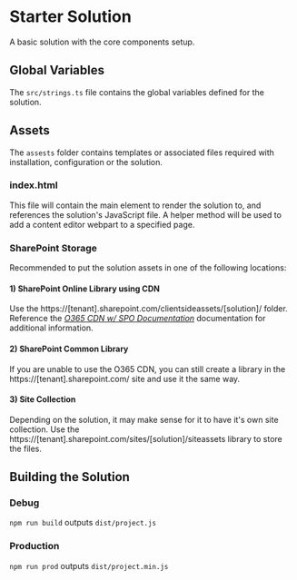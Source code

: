 # Starter Solution

A basic solution with the core components setup.

## Global Variables

The ```src/strings.ts``` file contains the global variables defined for the solution.

## Assets

The ```assests``` folder contains templates or associated files required with installation, configuration or the solution.

### index.html

This file will contain the main element to render the solution to, and references the solution's JavaScript file. A helper method will be used to add a content editor webpart to a specified page.

### SharePoint Storage

Recommended to put the solution assets in one of the following locations:

#### 1) SharePoint Online Library using CDN

Use the https://[tenant].sharepoint.com/clientsideassets/[solution]/ folder. Reference the _[O365 CDN w/ SPO Documentation](https://docs.microsoft.com/en-us/office365/enterprise/use-office-365-cdn-with-spo)_ documentation for additional information.

#### 2) SharePoint Common Library

If you are unable to use the O365 CDN, you can still create a library in the https://[tenant].sharepoint.com/ site and use it the same way.

#### 3) Site Collection

Depending on the solution, it may make sense for it to have it's own site collection. Use the https://[tenant].sharepoint.com/sites/[solution]/siteassets library to store the files.

## Building the Solution

### Debug

```npm run build``` outputs ```dist/project.js```

### Production

```npm run prod``` outputs ```dist/project.min.js```